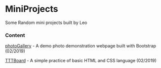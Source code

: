 # MiniProjects
Some Random mini projects built by Leo

### Content
[photoGallery](/photoGallery) - A demo photo demonstration webpage built with Bootstrap (02/2019)

[TTTBoard](/TTTBoard) - A simple practice of basic HTML and CSS language (02/2019)
